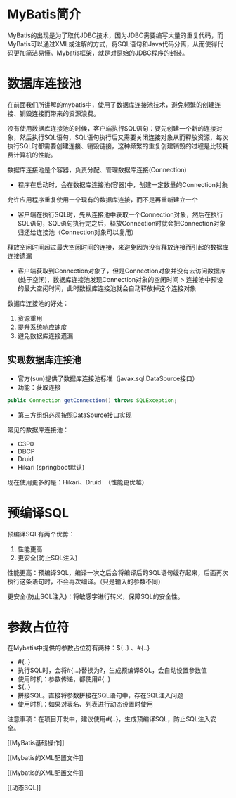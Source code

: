 # MyBatis简介

MyBatis的出现是为了取代JDBC技术，因为JDBC需要编写大量的重复代码，而MyBatis可以通过XML或注解的方式，将SQL语句和Java代码分离，从而使得代码更加简洁易懂。Mybatis框架，就是对原始的JDBC程序的封装。

# 数据库连接池

在前面我们所讲解的mybatis中，使用了数据库连接池技术，避免频繁的创建连接、销毁连接而带来的资源浪费。

没有使用数据库连接池的时候，客户端执行SQL语句：要先创建一个新的连接对象，然后执行SQL语句，SQL语句执行后又需要关闭连接对象从而释放资源，每次执行SQL时都需要创建连接、销毁链接，这种频繁的重复创建销毁的过程是比较耗费计算机的性能。

数据库连接池是个容器，负责分配、管理数据库连接(Connection)

- 程序在启动时，会在数据库连接池(容器)中，创建一定数量的Connection对象

允许应用程序重复使用一个现有的数据库连接，而不是再重新建立一个

- 客户端在执行SQL时，先从连接池中获取一个Connection对象，然后在执行SQL语句，SQL语句执行完之后，释放Connection时就会把Connection对象归还给连接池（Connection对象可以复用）

释放空闲时间超过最大空闲时间的连接，来避免因为没有释放连接而引起的数据库连接遗漏

- 客户端获取到Connection对象了，但是Connection对象并没有去访问数据库(处于空闲)，数据库连接池发现Connection对象的空闲时间 > 连接池中预设的最大空闲时间，此时数据库连接池就会自动释放掉这个连接对象

数据库连接池的好处：

1. 资源重用
2. 提升系统响应速度
3. 避免数据库连接遗漏

## 实现数据库连接池

- 官方(sun)提供了数据库连接池标准（javax.sql.DataSource接口）
- 功能：获取连接

```Java
public Connection getConnection() throws SQLException;
```

- 第三方组织必须按照DataSource接口实现

常见的数据库连接池：

- C3P0
- DBCP
- Druid
- Hikari (springboot默认)

现在使用更多的是：Hikari、Druid  （性能更优越）

# 预编译SQL

预编译SQL有两个优势：

1. 性能更高
2. 更安全(防止SQL注入)

性能更高：预编译SQL，编译一次之后会将编译后的SQL语句缓存起来，后面再次执行这条语句时，不会再次编译。（只是输入的参数不同）

更安全(防止SQL注入)：将敏感字进行转义，保障SQL的安全性。

# 参数占位符

在Mybatis中提供的参数占位符有两种：${..} 、#{..}

- #{..}
- 执行SQL时，会将#{…}替换为?，生成预编译SQL，会自动设置参数值
- 使用时机：参数传递，都使用#{..}
- ${..}
- 拼接SQL。直接将参数拼接在SQL语句中，存在SQL注入问题
- 使用时机：如果对表名、列表进行动态设置时使用

注意事项：在项目开发中，建议使用#{..}，生成预编译SQL，防止SQL注入安全。

  

[[MyBatis基础操作]]

[[Mybatis的XML配置文件]]

[[Mybatis的XML配置文件]]

[[动态SQL]]